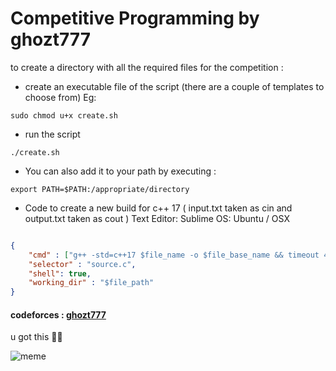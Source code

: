 # Competitive Programming by ghozt777
to create a directory with all the required files for the competition :
- create an executable file of the script (there are a couple of templates to choose from) Eg:
```
sudo chmod u+x create.sh
```
- run the script
 ```
 ./create.sh
 ```
 - You can also add it to your path by executing :
 ```
 export PATH=$PATH:/appropriate/directory
 ```
- Code to create a new build for c++ 17  ( input.txt taken as cin and output.txt taken as cout ) Text Editor: Sublime OS: Ubuntu / OSX 
```json

{
    "cmd" : ["g++ -std=c++17 $file_name -o $file_base_name && timeout 4s ./$file_base_name<input.txt>output.txt"], 
    "selector" : "source.c",
    "shell": true,
    "working_dir" : "$file_path"
}
```

#### codeforces : [ghozt777](https://codeforces.com/profile/ghozt777) 

u got this 👨‍💻 

![meme](https://media2.giphy.com/media/22kxQ12cxyEww/giphy.gif?cid=ecf05e479j262zuix8kq65vp68luxsv5p1ujjss6v8krrlqa&rid=giphy.gif&ct=gw)
